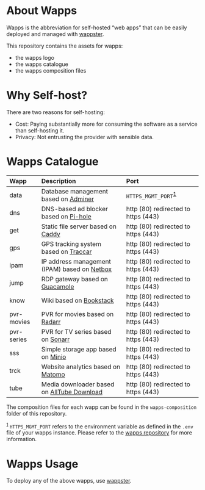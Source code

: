 # About Wapps

Wapps is the abbreviation for self-hosted “web apps” that can be easily deployed and managed with [wappster](https://github.com/MichaelSchmidle/wappster).

This repository contains the assets for wapps:
* the wapps logo
* the wapps catalogue
* the wapps composition files

# Why Self-host?

There are two reasons for self-hosting:

* Cost: Paying substantially more for consuming the software as a service than self-hosting it.
* Privacy: Not entrusting the provider with sensible data.

# Wapps Catalogue

| Wapp  | Description | Port |
| :--- | :---------- | :----------- |
| data | Database management based on [Adminer](https://www.adminer.org/) | ``HTTPS_MGMT_PORT``<sup name="r1">[1](#f1)</sup> |
| dns  | DNS-based ad blocker based on [Pi-hole](https://pi-hole.net/) | http (80) redirected to https (443) |
| get  | Static file server based on [Caddy](https://caddyserver.com/) | http (80) redirected to https (443) |
| gps  | GPS tracking system based on [Traccar](https://www.traccar.org/) | http (80) redirected to https (443) |
| ipam | IP address management (IPAM) based on [Netbox](https://github.com/netbox-community/netbox) | http (80) redirected to https (443) |
| jump | RDP gateway based on [Guacamole](https://guacamole.apache.org/) | http (80) redirected to https (443) |
| know | Wiki based on [Bookstack](https://www.bookstackapp.com/) | http (80) redirected to https (443) |
| pvr-movies | PVR for movies based on [Radarr](https://radarr.video/) | http (80) redirected to https (443) |
| pvr-series | PVR for TV series based on [Sonarr](https://sonarr.tv/) | http (80) redirected to https (443) |
| sss  | Simple storage app based on [Minio](https://minio.io/) | http (80) redirected to https (443) |
| trck | Website analytics based on [Matomo](https://matomo.org/) | http (80) redirected to https (443) |
| tube | Media downloader based on [AllTube Download](http://alltubedownload.net/) | http (80) redirected to https (443) |

The composition files for each wapp can be found in the ``wapps-composition`` folder of this repository.

<sup><a name="f1" href="#r1">1</a></sup> ``HTTPS_MGMT_PORT`` refers to the environment variable as defined in the ``.env`` file of your wapps instance. Please refer to the [wapps repository](https://github.com/MichaelSchmidle/wapps) for more information.

# Wapps Usage

To deploy any of the above wapps, use [wappster](https://github.com/MichaelSchmidle/wappster).
